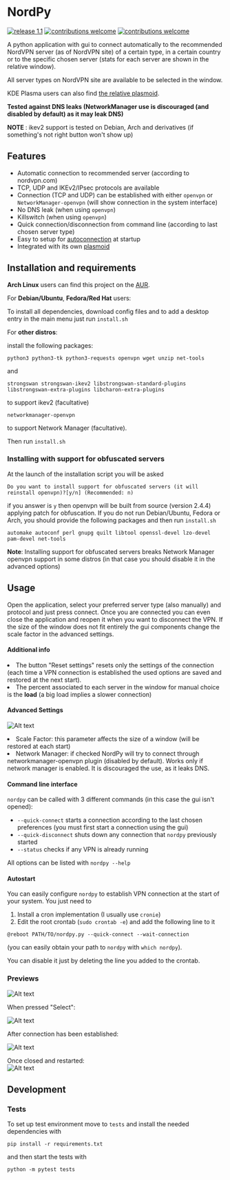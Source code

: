 # NordPy

[![release 1.1](https://img.shields.io/github/tag/morpheusthewhite/nordpy.svg?style=flat)](https://github.com/morpheusthewhite/NordPy/releases/tag/1.1)
[![contributions welcome](https://img.shields.io/badge/contributions-welcome-brightgreen.svg?style=flat)](https://github.com/morpheusthewhite/NordPy/issues)
[![contributions welcome](https://img.shields.io/github/license/morpheusthewhite/nordpy.svg?style=flat)](https://github.com/morpheusthewhite/NordPy/blob/master/LICENSE)

A python application with gui to connect automatically to the recommended NordVPN server (as of NordVPN site) of a certain type, in a certain country or to the specific chosen server (stats for each server are shown in the relative window).

All server types on NordVPN site are available to be selected in the window.

KDE Plasma users can also find [the relative plasmoid](https://github.com/morpheusthewhite/nordpy-plasmoid).

<b>Tested against DNS leaks (NetworkManager use is discouraged (and disabled by default) as it may leak DNS)</b>

<b> NOTE </b>: ikev2 support is tested on Debian, Arch and derivatives (if something's not right button won't show up)

## Features

- Automatic connection to recommended server (according to nordvpn.com)
- TCP, UDP and IKEv2/IPsec protocols are available
- Connection (TCP and UDP) can be established with either `openvpn` or `NetworkManager-openvpn` (will show connection in the system interface)
- No DNS leak (when using `openvpn`)
- Killswitch (when using `openvpn`)
- Quick connection/disconnection from command line (according to last chosen server type)
- Easy to setup for [autoconnection](#autostart) at startup
- Integrated with its own [plasmoid](https://github.com/morpheusthewhite/nordpy-plasmoid)

## Installation and requirements

<b>Arch Linux</b> users can find this project on the [AUR](https://aur.archlinux.org/packages/nordpy/).

For <b>Debian/Ubuntu</b>, <b>Fedora/Red Hat</b> users:

To install all dependencies, download config files and to add a desktop entry in the main menu just run `install.sh`

For <b>other distros</b>:

install the following packages:

```
python3 python3-tk python3-requests openvpn wget unzip net-tools
```
and
```
strongswan strongswan-ikev2 libstrongswan-standard-plugins libstrongswan-extra-plugins libcharon-extra-plugins
```
to support ikev2 (facultative)
```
networkmanager-openvpn
```
to support Network Manager (facultative).

Then run `install.sh`

### Installing with support for obfuscated servers

At the launch of the installation script you will be asked

```
Do you want to install support for obfuscated servers (it will reinstall openvpn)?[y/n] (Recommended: n)
```

if you answer is `y` then openvpn will be built from source (version 2.4.4) applying patch for obfuscation. If you do not run Debian/Ubuntu, Fedora or Arch, you should provide the following packages and then run `install.sh`

```
automake autoconf perl gnupg quilt libtool openssl-devel lzo-devel pam-devel net-tools
```

<b>Note</b>: Installing support for obfuscated servers breaks Network Manager openvpn support in some distros (in that case you should disable it in the advanced options)

## Usage
Open the application, select your preferred server type (also manually) and protocol and just press connect. Once you are connected you can even close the application and reopen it when you want to disconnect the VPN.
If the size of the window does not fit entirely the gui components change the scale factor in the advanced settings.

#### Additional info
<li> The button "Reset settings" resets only the settings of the connection (each time a VPN connection is established the used options are saved and restored at the next start). </li>
<li> The percent associated to each server in the window for manual choice is the <b>load</b> (a big load implies a slower connection)</li>

#### Advanced Settings

![Alt text](media/screenshots/screen05.png?raw=true "Preview")

<li> Scale Factor: this parameter affects the size of a window (will be restored at each start)</li>
<li> Network Manager: if checked NordPy will try to connect through networkmanager-openvpn plugin (disabled by default). Works only if network manager is enabled. It is discouraged the use, as it leaks DNS.</li>


#### Command line interface
`nordpy` can be called with 3 different commands (in this case the gui isn't opened):
- `--quick-connect` starts a connection according to the last chosen preferences (you must first start a connection using the gui)
- `--quick-disconnect` shuts down any connection that `nordpy` previously started 
- `--status` checks if any VPN is already running 

All options can be listed with `nordpy --help`

#### Autostart
You can easily configure `nordpy` to establish VPN connection at the start of your system. You just need to 
1. Install a cron implementation (I usually use `cronie`)
2. Edit the root crontab (`sudo crontab -e`) and add the following line to it

```
@reboot PATH/TO/nordpy.py --quick-connect --wait-connection
```

(you can easily obtain your path to `nordpy` with `which nordpy`).

You can disable it just by deleting the line you added to the crontab.

### Previews
![Alt text](media/screenshots/screen01.png?raw=true "Preview")  

When pressed "Select":

![Alt text](media/screenshots/screen03.png?raw=true "Preview")

After connection has been established:

![Alt text](media/screenshots/screen02.png?raw=true "Preview")

Once closed and restarted:  
![Alt text](media/screenshots/screen04.png?raw=true "Preview")

## Development 

### Tests

To set up test environment move to `tests` and install the needed dependencies with

```
pip install -r requirements.txt
```

and then start the tests with 

```
python -m pytest tests
```
